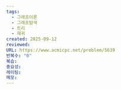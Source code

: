 ```yaml
---
tags:
  - 그래프이론
  - 그래프탐색
  - 트리
  - 재귀
created: 2025-09-12
reviewed:
URL: https://www.acmicpc.net/problem/5639
반복수: "0"
복습:
중요성:
레이팅:
메모:
---
```

